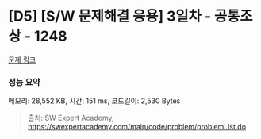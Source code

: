 # [D5] [S/W 문제해결 응용] 3일차 - 공통조상 - 1248 

[문제 링크](https://swexpertacademy.com/main/code/problem/problemDetail.do?contestProbId=AV15PTkqAPYCFAYD) 

### 성능 요약

메모리: 28,552 KB, 시간: 151 ms, 코드길이: 2,530 Bytes



> 출처: SW Expert Academy, https://swexpertacademy.com/main/code/problem/problemList.do